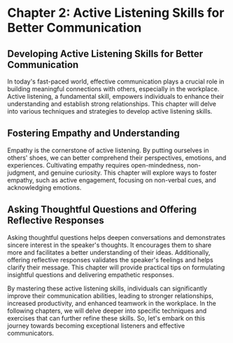Chapter 2: Active Listening Skills for Better Communication
===========================================================

Developing Active Listening Skills for Better Communication
-----------------------------------------------------------

In today's fast-paced world, effective communication plays a crucial role in building meaningful connections with others, especially in the workplace. Active listening, a fundamental skill, empowers individuals to enhance their understanding and establish strong relationships. This chapter will delve into various techniques and strategies to develop active listening skills.

Fostering Empathy and Understanding
-----------------------------------

Empathy is the cornerstone of active listening. By putting ourselves in others' shoes, we can better comprehend their perspectives, emotions, and experiences. Cultivating empathy requires open-mindedness, non-judgment, and genuine curiosity. This chapter will explore ways to foster empathy, such as active engagement, focusing on non-verbal cues, and acknowledging emotions.

Asking Thoughtful Questions and Offering Reflective Responses
-------------------------------------------------------------

Asking thoughtful questions helps deepen conversations and demonstrates sincere interest in the speaker's thoughts. It encourages them to share more and facilitates a better understanding of their ideas. Additionally, offering reflective responses validates the speaker's feelings and helps clarify their message. This chapter will provide practical tips on formulating insightful questions and delivering empathetic responses.

By mastering these active listening skills, individuals can significantly improve their communication abilities, leading to stronger relationships, increased productivity, and enhanced teamwork in the workplace. In the following chapters, we will delve deeper into specific techniques and exercises that can further refine these skills. So, let's embark on this journey towards becoming exceptional listeners and effective communicators.
